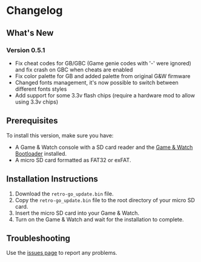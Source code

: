 # Changelog

## What's New

### Version 0.5.1
- Fix cheat codes for GB/GBC (Game genie codes with '-' were ignored) and fix crash on GBC when cheats are enabled
- Fix color palette for GB and added palette from original G&W firmware
- Changed fonts management, it's now possible to switch between different fonts styles
- Add support for some 3.3v flash chips (require a hardware mod to allow using 3.3v chips)

## Prerequisites
To install this version, make sure you have:
- A Game & Watch console with a SD card reader and the [Game & Watch Bootloader](https://github.com/sylverb/game-and-watch-bootloader) installed.
- A micro SD card formatted as FAT32 or exFAT.

## Installation Instructions
1. Download the `retro-go_update.bin` file.
2. Copy the `retro-go_update.bin` file to the root directory of your micro SD card.
3. Insert the micro SD card into your Game & Watch.
4. Turn on the Game & Watch and wait for the installation to complete.

## Troubleshooting
Use the [issues page](https://github.com/sylverb/game-and-watch-retro-go-sd/issues) to report any problems.
